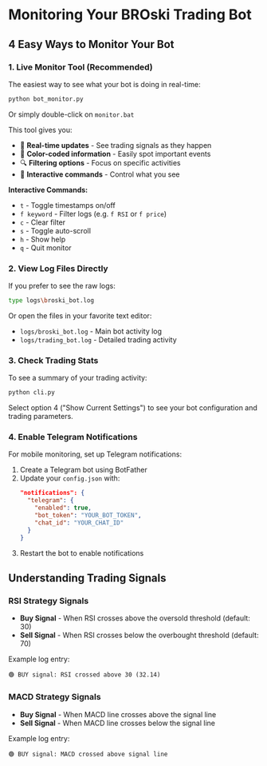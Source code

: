 # Monitoring Your BROski Trading Bot

## 4 Easy Ways to Monitor Your Bot

### 1. Live Monitor Tool (Recommended)

The easiest way to see what your bot is doing in real-time:

```bash
python bot_monitor.py
```

Or simply double-click on `monitor.bat`

This tool gives you:
- 🔄 **Real-time updates** - See trading signals as they happen
- 🎨 **Color-coded information** - Easily spot important events
- 🔍 **Filtering options** - Focus on specific activities
- 📜 **Interactive commands** - Control what you see

**Interactive Commands:**
- `t` - Toggle timestamps on/off
- `f keyword` - Filter logs (e.g. `f RSI` or `f price`)
- `c` - Clear filter
- `s` - Toggle auto-scroll
- `h` - Show help
- `q` - Quit monitor

### 2. View Log Files Directly

If you prefer to see the raw logs:

```bash
type logs\broski_bot.log
```

Or open the files in your favorite text editor:
- `logs/broski_bot.log` - Main bot activity log
- `logs/trading_bot.log` - Detailed trading activity

### 3. Check Trading Stats

To see a summary of your trading activity:

```bash
python cli.py
```

Select option 4 ("Show Current Settings") to see your bot configuration and trading parameters.

### 4. Enable Telegram Notifications

For mobile monitoring, set up Telegram notifications:

1. Create a Telegram bot using BotFather
2. Update your `config.json` with:
   ```json
   "notifications": {
     "telegram": {
       "enabled": true,
       "bot_token": "YOUR_BOT_TOKEN",
       "chat_id": "YOUR_CHAT_ID"
     }
   }
   ```
3. Restart the bot to enable notifications

## Understanding Trading Signals

### RSI Strategy Signals

- **Buy Signal** - When RSI crosses above the oversold threshold (default: 30)
- **Sell Signal** - When RSI crosses below the overbought threshold (default: 70)

Example log entry:
```
🟢 BUY signal: RSI crossed above 30 (32.14)
```

### MACD Strategy Signals

- **Buy Signal** - When MACD line crosses above the signal line
- **Sell Signal** - When MACD line crosses below the signal line

Example log entry:
```
🟢 BUY signal: MACD crossed above signal line
```
